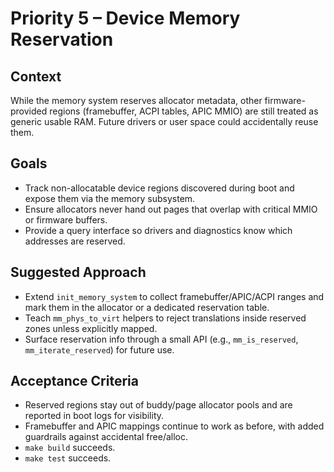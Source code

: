 # Priority 5 – Device Memory Reservation

## Context
While the memory system reserves allocator metadata, other firmware-provided regions (framebuffer, ACPI tables, APIC MMIO) are still treated as generic usable RAM. Future drivers or user space could accidentally reuse them.

## Goals
- Track non-allocatable device regions discovered during boot and expose them via the memory subsystem.
- Ensure allocators never hand out pages that overlap with critical MMIO or firmware buffers.
- Provide a query interface so drivers and diagnostics know which addresses are reserved.

## Suggested Approach
- Extend `init_memory_system` to collect framebuffer/APIC/ACPI ranges and mark them in the allocator or a dedicated reservation table.
- Teach `mm_phys_to_virt` helpers to reject translations inside reserved zones unless explicitly mapped.
- Surface reservation info through a small API (e.g., `mm_is_reserved`, `mm_iterate_reserved`) for future use.

## Acceptance Criteria
- Reserved regions stay out of buddy/page allocator pools and are reported in boot logs for visibility.
- Framebuffer and APIC mappings continue to work as before, with added guardrails against accidental free/alloc.
- `make build` succeeds.
- `make test` succeeds.
